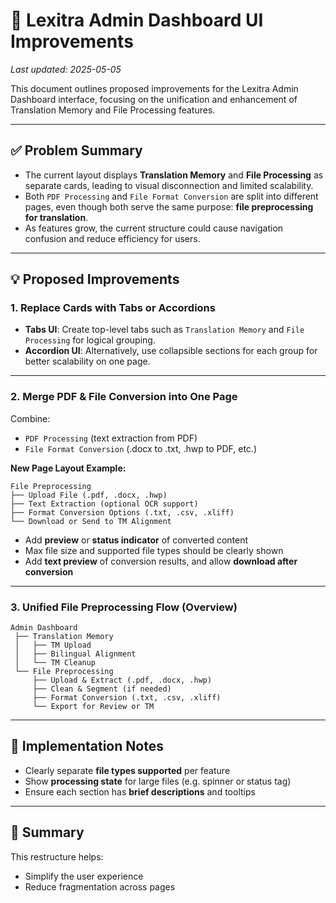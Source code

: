 # 📐 Lexitra Admin Dashboard UI Improvements

_Last updated: 2025-05-05_

This document outlines proposed improvements for the Lexitra Admin Dashboard interface, focusing on the unification and enhancement of Translation Memory and File Processing features.

---

## ✅ Problem Summary

- The current layout displays **Translation Memory** and **File Processing** as separate cards, leading to visual disconnection and limited scalability.
- Both `PDF Processing` and `File Format Conversion` are split into different pages, even though both serve the same purpose: **file preprocessing for translation**.
- As features grow, the current structure could cause navigation confusion and reduce efficiency for users.

---

## 💡 Proposed Improvements

### 1. Replace Cards with Tabs or Accordions

- **Tabs UI**: Create top-level tabs such as `Translation Memory` and `File Processing` for logical grouping.
- **Accordion UI**: Alternatively, use collapsible sections for each group for better scalability on one page.

---

### 2. Merge PDF & File Conversion into One Page

Combine:
- `PDF Processing` (text extraction from PDF)
- `File Format Conversion` (.docx to .txt, .hwp to PDF, etc.)

**New Page Layout Example:**

```plaintext
File Preprocessing
├── Upload File (.pdf, .docx, .hwp)
├── Text Extraction (optional OCR support)
├── Format Conversion Options (.txt, .csv, .xliff)
└── Download or Send to TM Alignment
```

- Add **preview** or **status indicator** of converted content
- Max file size and supported file types should be clearly shown
- Add **text preview** of conversion results, and allow **download after conversion**

---

### 3. Unified File Preprocessing Flow (Overview)

```plaintext
Admin Dashboard
 ├── Translation Memory
 │   ├── TM Upload
 │   ├── Bilingual Alignment
 │   └── TM Cleanup
 └── File Preprocessing
     ├── Upload & Extract (.pdf, .docx, .hwp)
     ├── Clean & Segment (if needed)
     ├── Format Conversion (.txt, .csv, .xliff)
     └── Export for Review or TM
```

---

## 🔧 Implementation Notes

- Clearly separate **file types supported** per feature
- Show **processing state** for large files (e.g. spinner or status tag)
- Ensure each section has **brief descriptions** and tooltips

---

## 📌 Summary

This restructure helps:
- Simplify the user experience
- Reduce fragmentation across pages

